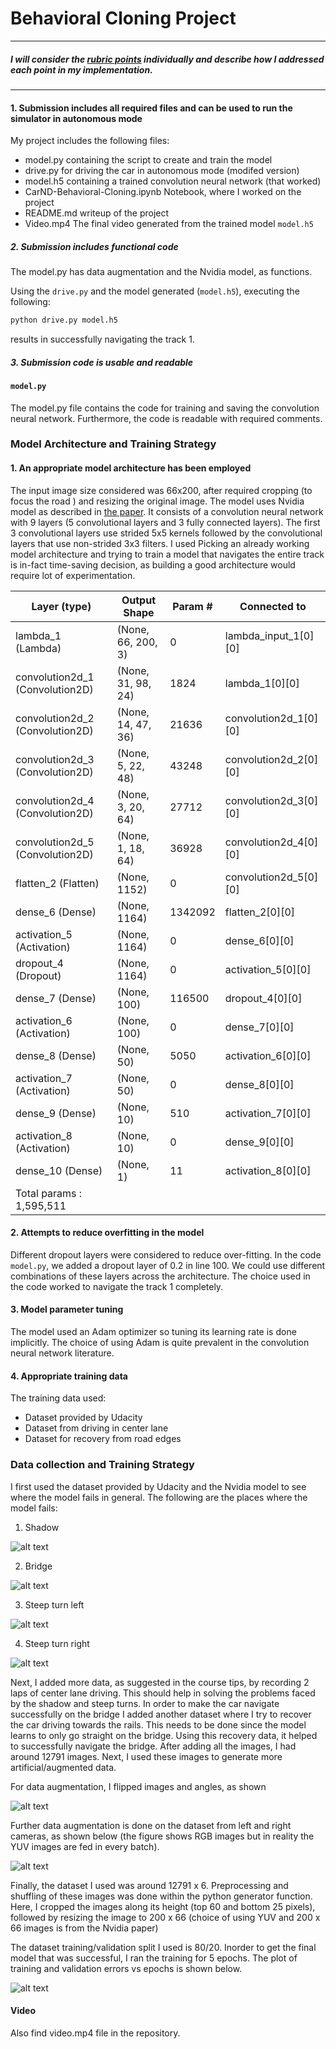 # **Behavioral Cloning Project**

---


[//]: # (Image References)

[image6]: ./examples/flip.png "Normal Image"
[image7]: ./examples/augment1.png "Data left and right camera"
[image8]: ./examples/valid.png "Training plot"
[image9]:  ./examples/shadow.jpg "Shadow Image"
[image10]: ./examples/bridge.jpg "Bridge Image"
[image11]: ./examples/steep1.jpg "Steep turn 1 Image"
[image12]: ./examples/steep2.jpg "Steep turn 2 Image"

##### I will consider the [rubric points](https://review.udacity.com/#!/rubrics/432/view) individually and describe how I addressed each point in my implementation.  

---

#### 1. Submission includes all required files and can be used to run the simulator in autonomous mode

My project includes the following files:
* model.py containing the script to create and train the model
* drive.py for driving the car in autonomous mode (modifed version)
* model.h5 containing a trained convolution neural network (that worked)
* CarND-Behavioral-Cloning.ipynb Notebook, where I worked on the project
* README.md  writeup of the project
* Video.mp4  The final video generated from the trained model ``model.h5``


##### 2. Submission includes functional code

The model.py has data augmentation and the Nvidia model, as functions.

Using the ``drive.py`` and the model generated (``model.h5``), executing the following:
```sh
python drive.py model.h5
```
results in successfully navigating the track 1.

##### 3. Submission code is usable and readable
#### `model.py`

The model.py file contains the code for training and saving the convolution neural network. Furthermore, the code is readable with required comments.

### Model Architecture and Training Strategy

#### 1. An appropriate model architecture has been employed

The input image size considered was 66x200, after required cropping (to focus the road ) and resizing the original image. The model uses Nvidia model as described in [the paper](https://arxiv.org/pdf/1604.07316.pdf). It consists of a convolution neural network with 9 layers (5 convolutional layers and 3 fully connected layers). The first 3 convolutional layers use strided 5x5 kernels followed by the convolutional layers that use non-strided 3x3 filters. I used Picking an already working model architecture and trying to train a model that navigates the entire track is in-fact time-saving decision, as building a good architecture would require lot of experimentation.

Layer (type)                     |Output Shape          |Param #     |Connected to                     
--- | --- | --- | ---
lambda_1 (Lambda)                |(None, 66, 200, 3)  |0       |lambda_input_1[0][0]
convolution2d_1 (Convolution2D)  |(None, 31, 98, 24)  |1824    |lambda_1[0][0]
convolution2d_2 (Convolution2D)  |(None, 14, 47, 36)  |21636    |convolution2d_1[0][0]   
convolution2d_3 (Convolution2D)  |(None,  5, 22, 48)  |43248    |convolution2d_2[0][0]   
convolution2d_4 (Convolution2D)  |(None,  3, 20, 64)  |27712    |convolution2d_3[0][0]   
convolution2d_5 (Convolution2D)  |(None,  1, 18, 64)  |36928    |convolution2d_4[0][0]
flatten_2 (Flatten)              |(None, 1152)        |  0      |     convolution2d_5[0][0]           
dense_6 (Dense)                  |(None, 1164)        |  1342092|     flatten_2[0][0]                  
activation_5 (Activation)        |(None, 1164)        |  0      |     dense_6[0][0]                    
dropout_4 (Dropout)              |(None, 1164)        |  0      |     activation_5[0][0]               
dense_7 (Dense)                  |(None, 100)         |  116500 |     dropout_4[0][0]                  
activation_6 (Activation)        |(None, 100)         |  0      |     dense_7[0][0]                    
dense_8 (Dense)                  |(None, 50)          |  5050   |     activation_6[0][0]               
activation_7 (Activation)        |(None, 50)          |  0      |     dense_8[0][0]                    
dense_9 (Dense)                  |(None, 10)          |  510    |     activation_7[0][0]               
activation_8 (Activation)        |(None, 10)          |  0      |     dense_9[0][0]                    
dense_10 (Dense)                 |(None, 1)           |  11     |     activation_8[0][0]  
Total params : 1,595,511|||


#### 2. Attempts to reduce overfitting in the model

Different dropout layers were considered to reduce over-fitting. In the code ``model.py``, we added a dropout layer of 0.2 in line 100. We could use different combinations of these layers across the architecture. The choice used in the code worked to navigate the track 1 completely.

#### 3. Model parameter tuning

The model used an Adam optimizer so tuning its learning rate is done implicitly. The choice of using Adam is quite prevalent in the convolution neural network literature.

#### 4. Appropriate training data

The training data used:
* Dataset provided by Udacity
* Dataset from driving in center lane
* Dataset for recovery from road edges

### Data collection and Training Strategy


I first used the dataset provided by Udacity and the Nvidia model to see where
the model fails in general.  The following are the places where the model fails:

1) Shadow

![alt text][image9]

2) Bridge

![alt text][image10]

3) Steep turn left

![alt text][image11]

4) Steep turn right

![alt text][image12]

Next, I added more data, as suggested in the course tips, by recording 2
laps of center lane driving. This should help in solving the problems faced by
the shadow and steep turns. In order to make the car navigate successfully on the
bridge I added another dataset where I try to recover the car driving towards the rails. This needs to be done since the model learns
to only go straight on the bridge. Using this recovery data, it helped to successfully
navigate the bridge. After adding all the images, I had around 12791 images. Next, I used these images to generate more artificial/augmented data.

For data augmentation, I flipped images and angles, as shown

![alt text][image6]

Further data augmentation is done on the dataset from left and right cameras, as shown below (the figure shows RGB images but in reality the YUV images are fed in every batch).


![alt text][image7]


Finally, the dataset I used was around 12791 x 6. Preprocessing and shuffling of these images was done within the python generator function. Here, I cropped the images along its height (top 60 and bottom 25 pixels), followed by resizing the image to 200 x 66
(choice of using YUV and 200 x 66 images is from the Nvidia paper)

The dataset training/validation split I used is 80/20. Inorder to get the final model that was successful, I ran the training for 5 epochs. The plot of training and validation errors vs epochs is shown below.

![alt text][image8]


#### Video
Also find video.mp4 file in the repository.
